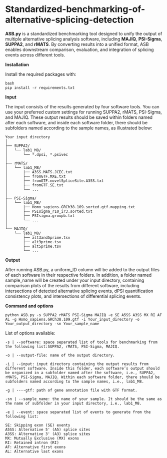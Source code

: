 # Standardized-benchmarking-of-alternative-splicing-detection

**ASB.py** is a standardized benchmarking tool designed to unify the output of multiple alternative splicing analysis software, including **MAJIQ**, **PSI-Sigma**, **SUPPA2**, and **rMATS**. By converting results into a unified format, ASB enables downstream comparison, evaluation, and integration of splicing events across different tools.

**Installation**

Install the required packages with:
```
bash
pip install -r requirements.txt
```

**Input**

The input consists of the results generated by four software tools. You can use your preferred custom settings for running SUPPA2, rMATS, PSI-Sigma, and MAJIQ. These output results should be saved within folders named after each software, and inside each software folder, there should be subfolders named according to the sample names, as illustrated below:

```
Your input directory
│
├── SUPPA2/
│   └── lab1_M8/
│       └── *.dpsi, *.psivec
│
├── rMATS/
│   └── lab1_M8/
│       ├── A3SS.MATS.JCEC.txt
│       ├── fromGTF.MXE.txt
│       ├── fromGTF.novelSpliceSite.A3SS.txt
│       ├── fromGTF.SE.txt
│       └── ...
│
├── PSI-Sigma/
│   └── lab1_M8/
│       ├── Homo_sapiens.GRCh38.109.sorted.gtf.mapping.txt
│       ├── PSIsigma_r10_ir3.sorted.txt
│       ├── PSIsigma.groupb.txt
│       └── ...
│
└── MAJIQ/
    └── lab1_M8/
        ├── alt3and5prime.tsv
        ├── alt3prime.tsv
        ├── alt5prime.tsv
        └── ...
```

**Output**

After running ASB.py, a uniform_ID column will be added to the output files of each software in their respective folders. 
In addition, a folder named sample_name will be created under your input directory, containing comparison plots of the results from different software, including intersections of detected alternative splicing events, dPSI quantification consistency plots, and intersections of differential splicing events.

**Command and options**
```
python ASB.py -s SUPPA2 rMATS PSI-Sigma MAJIQ -e SE A5SS A3SS MX RI AF AL -g Homo_sapiens.GRCh38.109.gtf -i Your_input_directory -o Your_output_directory -sn Your_sample_name
```
List of options available:
```
-s | --software: space separated list of tools for benchmarking from the following list:SUPPA2, rMATS, PSI-Sigma, MAJIQ.

-o | --output-file: name of the output directory.

-i | --input: input directory containing the output results from different software. Inside this folder, each software’s output should be organized in a subfolder named after the software, i.e., SUPPA2, rMATS, PSI-Sigma, MAJIQ. Within each software folder, there should be subfolders named according to the sample names, i.e., lab1_M8.

-g | ----gtf: path of gene annotation file with GTF format.

-sn | --sample_name: the name of your sample. It should be the same as the name of subfolder in your input directory, i.e., lab1_M8.

-e | --event: space separated list of events to generate from the following list:

SE: Skipping exon (SE) events
A5SS: Alternative 5' (A5) splice sites
A3SS: Alternative 3' (A3) splice sites
MX: Mutually Exclusive (MX) exons
RI: Retained intron (RI)
AF: Alternative first exons
AL: Alternative last exons
```
